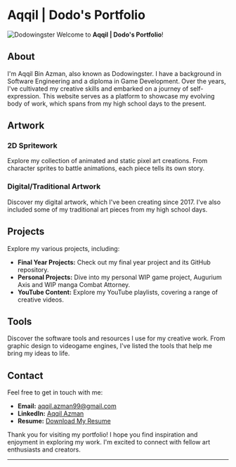 # Aqqil | Dodo's Portfolio
![Dodowingster](https://cdn.discordapp.com/attachments/1153557771434852413/1153699252799819847/image.png)
Welcome to **Aqqil | Dodo's Portfolio**!

## About

I'm Aqqil Bin Azman, also known as Dodowingster. I have a background in Software Engineering and a diploma in Game Development. Over the years, I've cultivated my creative skills and embarked on a journey of self-expression. This website serves as a platform to showcase my evolving body of work, which spans from my high school days to the present.

## Artwork

### 2D Spritework

Explore my collection of animated and static pixel art creations. From character sprites to battle animations, each piece tells its own story.

### Digital/Traditional Artwork

Discover my digital artwork, which I've been creating since 2017. I've also included some of my traditional art pieces from my high school days.

## Projects

Explore my various projects, including:

- **Final Year Projects:** Check out my final year project and its GitHub repository.
- **Personal Projects:** Dive into my personal WIP game project, Augurium Axis and WIP manga Combat Attorney.
- **YouTube Content:** Explore my YouTube playlists, covering a range of creative videos.

## Tools

Discover the software tools and resources I use for my creative work. From graphic design to videogame engines, I've listed the tools that help me bring my ideas to life.

## Contact

Feel free to get in touch with me:

- **Email:** [aqqil.azman99@gmail.com](mailto:aqqil.azman99@gmail.com)
- **LinkedIn:** [Aqqil Azman](https://www.linkedin.com/in/aqqilazman/)
- **Resume:** [Download My Resume](Resources/Aqqils_Resume.pdf)

Thank you for visiting my portfolio! I hope you find inspiration and enjoyment in exploring my work. I'm excited to connect with fellow art enthusiasts and creators.

---
